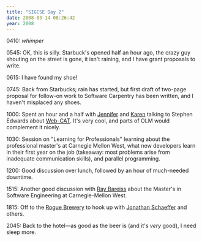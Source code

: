 ```yaml
---
title: "SIGCSE Day 2"
date: 2008-03-14 08:26:42
year: 2008
---
```

0410: *whimper*

0545: OK, this is silly. Starbuck's opened half an hour ago, the crazy guy shouting on the street is gone, it isn't raining, and I have grant proposals to write.

0615: I have found my shoe!

0745: Back from Starbucks; rain has started, but first draft of two-page proposal for follow-on work to Software Carpentry has been written, and I haven't misplaced any shoes.

1000: Spent an hour and a half with <a href="http://www.cs.utoronto.ca/~campbell">Jennifer</a> and <a href="http://www.cs.utoronto.ca/~reid">Karen</a> talking to Stephen Edwards about <a href="http://web-cat.cs.vt.edu/">Web-CAT</a>. It's very cool, and parts of OLM would complement it nicely.

1030: Session on "Learning for Professionals" learning about the professional master's at Carnegie Mellon West, what new developers learn in their first year on the job (takeaway: most problems arise from inadequate communication skills), and parallel programming.

1200: Good discussion over lunch, followed by an hour of much-needed downtime.

1515: Another good discussion with <a href="http://west.cmu.edu/who_we_are/faculty_staff/?category=&amp;cid=1614697">Ray Bareiss</a> about the Master's in Software Engineering at Carnegie-Mellon West.

1815: Off to the <a href="http://www.rogue.com/locations-portland.html">Rogue Brewery</a> to hook up with <a href="http://www.cs.ualberta.ca/~jonathan/">Jonathan Schaeffer</a> and others.

2045: Back to the hotel—as good as the beer is (and it's <em>very</em> good), I need sleep more.
